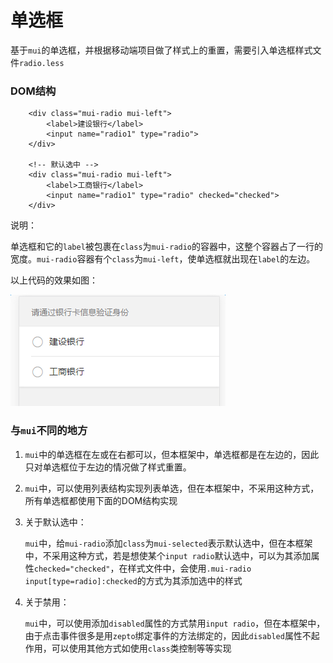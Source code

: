# 单选框

基于`mui`的单选框，并根据移动端项目做了样式上的重置，需要引入单选框样式文件`radio.less`

### DOM结构

```	
	<div class="mui-radio mui-left">
		<label>建设银行</label>
		<input name="radio1" type="radio">
	</div> 

	<!-- 默认选中 -->
	<div class="mui-radio mui-left">
		<label>工商银行</label>
		<input name="radio1" type="radio" checked="checked">
	</div> 

```
说明：

单选框和它的`label`被包裹在`class`为`mui-radio`的容器中，这整个容器占了一行的宽度。`mui-radio`容器有个`class`为`mui-left`，使单选框就出现在`label`的左边。

以上代码的效果如图：

![PNG](./img/radio/radio_1.png)  

### 与`mui`不同的地方

1. `mui`中的单选框在左或在右都可以，但本框架中，单选框都是在左边的，因此只对单选框位于左边的情况做了样式重置。

2. `mui`中，可以使用列表结构实现列表单选，但在本框架中，不采用这种方式，所有单选框都使用下面的DOM结构实现

3. 关于默认选中：

	`mui`中，给`mui-radio`添加`class`为`mui-selected`表示默认选中，但在本框架中，不采用这种方式，若是想使某个`input radio`默认选中，可以为其添加属性`checked="checked"`，在样式文件中，会使用`.mui-radio input[type=radio]:checked`的方式为其添加选中的样式

4. 关于禁用： 
	
	`mui`中，可以使用添加`disabled`属性的方式禁用`input radio`，但在本框架中，由于点击事件很多是用`zepto`绑定事件的方法绑定的，因此`disabled`属性不起作用，可以使用其他方式如使用`class`类控制等等实现